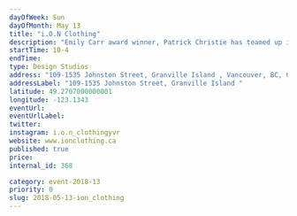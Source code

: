 ```yaml
---
dayOfWeek: Sun
dayOfMonth: May 13
title: "i.O.N Clothing"
description: "Emily Carr award winner, Patrick Christie has teamed up i.O.N (formerly Hemp and Company), one of Canada's oldest eco clothing companies to design and build their first Vancouver location. Built from BC wood and sustainable materials, i.O.N provides a retail environment that shows a concern for our planet both environmentally and socially. "
startTime: 10-4
endTime: 
type: Design Studios
address: "109-1535 Johnston Street, Granville Island , Vancouver, BC, Canada"
addressLabel: "109-1535 Johnston Street, Granville Island "
latitude: 49.2707000000001
longitude: -123.1343
eventUrl: 
eventUrlLabel: 
twitter: 
instagram: i.o.n_clothingyvr
website: www.ionclothing.ca 
published: true
price: 
internal_id: 368

category: event-2018-13
priority: 0
slug: 2018-05-13-ion_clothing
---
```

